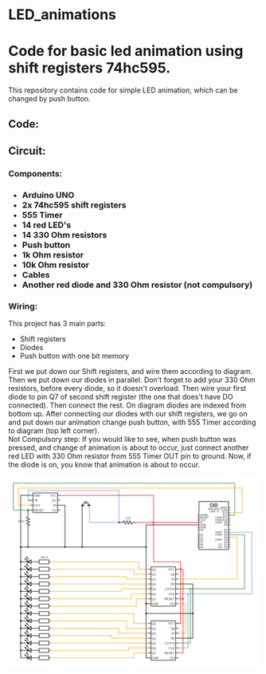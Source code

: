 # LED_animations

<h1>Code for basic led animation using shift registers 74hc595.</h1>

<p>This repository contains code for simple LED animation, which can be changed by push button.</p>

<h2>Code:</h2>

<h2>Circuit:</h2>
<h3>Components:<h3>
<ul>
  <li>Arduino UNO</li>
  <li>2x 74hc595 shift registers</li>
  <li>555 Timer</li>
  <li>14 red LED's</li>
  <li>14 330 Ohm resistors</li>
  <li>Push button</li>
  <li>1k Ohm resistor</li>
  <li>10k Ohm resistor</li>
  <li>Cables</li>
  <li>Another red diode and 330 Ohm resistor (not compulsory)</li>
</ul>
<h3>Wiring:</h3>
<p>This project has 3 main parts:</p>
<ul>
  <li>Shift registers</li>
  <li>Diodes</li>
  <li>Push button with one bit memory</li>
</ul>
<p>First we put down our Shift registers, and wire them according to diagram. Then we put down our diodes in parallel. Don't forget to add your 330 Ohm resistors, before every diode, so it doesn't overload. Then wire your first diode to pin Q7 of second shift register (the one that does't have DO connected). Then connect the rest. On diagram diodes are indexed from bottom up. After connecting our diodes with our shift registers, we go on and put down our animation change push button, with 555 Timer according to diagram (top left corner). <br> Not Compulsory step: If you would like to see, when push button was pressed, and change of animation is about to occur, just connect another red LED with 330 Ohm resistor from 555 Timer OUT pin to ground. Now, if the diode is on, you know that animation is about to occur.</p>
<img src="https://github.com/TedRomato/LED_animations/blob/master/circuit.png?raw=true" width="650">



